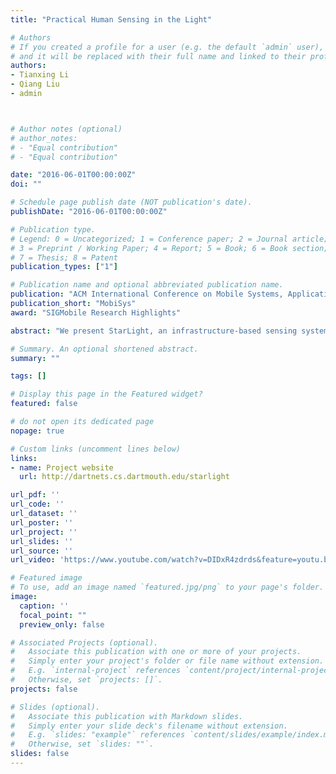 ```yaml
---
title: "Practical Human Sensing in the Light"

# Authors
# If you created a profile for a user (e.g. the default `admin` user), write the username (folder name) here 
# and it will be replaced with their full name and linked to their profile.
authors:
- Tianxing Li
- Qiang Liu
- admin



# Author notes (optional)
# author_notes:
# - "Equal contribution"
# - "Equal contribution"

date: "2016-06-01T00:00:00Z"
doi: ""

# Schedule page publish date (NOT publication's date).
publishDate: "2016-06-01T00:00:00Z"

# Publication type.
# Legend: 0 = Uncategorized; 1 = Conference paper; 2 = Journal article;
# 3 = Preprint / Working Paper; 4 = Report; 5 = Book; 6 = Book section;
# 7 = Thesis; 8 = Patent
publication_types: ["1"]

# Publication name and optional abbreviated publication name.
publication: "ACM International Conference on Mobile Systems, Applications, and Services (MobiSys), 2016."
publication_short: "MobiSys"
award: "SIGMobile Research Highlights"

abstract: "We present StarLight, an infrastructure-based sensing system that reuses light emitted from ceiling LED panels to reconstruct fine-grained user skeleton postures continuously in real time. It relies on only a few (e.g., 20) photodiodes placed at optimized locations to passively capture low-level visual clues (light blockage information), with neither cameras capturing sensitive images, nor on-body devices, nor electromagnetic interference. It then aggregates the blockage information of a large number of light rays from LED panels and identifies best-fit 3D skeleton postures. StarLight greatly advances the prior light-based sensing design by dramatically reducing the number of intrusive sensors, overcoming furniture blockage, and supporting user mobility. We build and deploy StarLight in a 3.6 m x 4.8 m office room, with customized 20 LED panels and 20 photodiodes. Experiments show that StarLight achieves 13.6° mean angular error for five body joints and reconstructs a mobile skeleton at a high frame rate (40 FPS). StarLight enables a new unobtrusive sensing paradigm to augment today’s mobile sensing for continuous and accurate behavioral monitoring."

# Summary. An optional shortened abstract.
summary: ""

tags: []

# Display this page in the Featured widget?
featured: false

# do not open its dedicated page
nopage: true

# Custom links (uncomment lines below)
links:
- name: Project website
  url: http://dartnets.cs.dartmouth.edu/starlight

url_pdf: ''
url_code: ''
url_dataset: ''
url_poster: ''
url_project: ''
url_slides: ''
url_source: ''
url_video: 'https://www.youtube.com/watch?v=DIDxR4zdrds&feature=youtu.be'

# Featured image
# To use, add an image named `featured.jpg/png` to your page's folder. 
image:
  caption: ''
  focal_point: ""
  preview_only: false

# Associated Projects (optional).
#   Associate this publication with one or more of your projects.
#   Simply enter your project's folder or file name without extension.
#   E.g. `internal-project` references `content/project/internal-project/index.md`.
#   Otherwise, set `projects: []`.
projects: false

# Slides (optional).
#   Associate this publication with Markdown slides.
#   Simply enter your slide deck's filename without extension.
#   E.g. `slides: "example"` references `content/slides/example/index.md`.
#   Otherwise, set `slides: ""`.
slides: false
---
```


